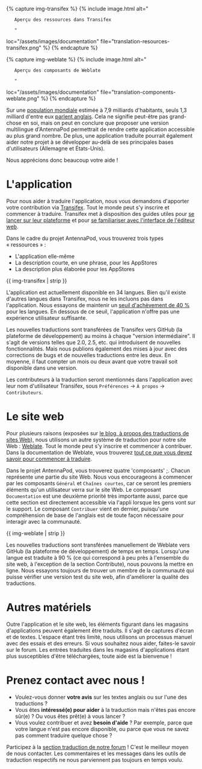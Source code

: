 {% capture img-transifex %} {% include image.html alt="

       Aperçu des ressources dans Transifex

       "

loc="/assets/images/documentation" file="translation-resources-transifex.png" %} {% endcapture %}

{% capture img-weblate %} {% include image.html alt="

       Aperçu des composants de Weblate

       "

loc="/assets/images/documentation" file="translation-components-weblate.png" %} {% endcapture %}

Sur une [population mondiale](https://en.wikipedia.org/wiki/World_population) estimée à 7,9 milliards d'habitants, seuls 1,3 milliard d'entre eux [parlent anglais](https://www.ethnologue.com/guides/ethnologue200). Cela ne signifie peut-être pas grand-chose en soi, mais on peut en conclure que proposer une version multilingue d'AntennaPod permettrait de rendre cette application accessible au plus grand nombre. De plus, une application traduite pourrait également aider notre projet à se développer au-delà de ses principales bases d'utilisateurs (Allemagne et États-Unis).

Nous apprécions donc beaucoup votre aide !

# L'application

Pour nous aider à traduire l'application, nous vous demandons d'apporter votre contribution via [Transifex](https://www.transifex.com/antennapod/antennapod/). Tout le monde peut s'y inscrire et commencer à traduire. Transifex met à disposition des guides utiles pour [se lancer sur leur plateforme](https://docs.transifex.com/getting-started-1/translators) et pour [se familiariser avec l'interface de l'éditeur web](https://docs.transifex.com/translation/translating-with-the-web-editor).

Dans le cadre du projet AntennaPod, vous trouverez trois types « ressources » :

- L'application elle-même
- La description courte, en une phrase, pour les AppStores
- La description plus élaborée pour les AppStores

{{ img-transifex | strip }}

L'application est actuellement disponible en 34 langues. Bien qu'il existe d'autres langues dans Transifex, nous ne les incluons pas dans l'application. Nous essayons de maintenir un [seuil d'achèvement de 40 %](https://github.com/AntennaPod/AntennaPod/pull/4112) pour les langues. En dessous de ce seuil, l'application n'offre pas une expérience utilisateur suffisante.

Les nouvelles traductions sont transférées de Transifex vers GitHub (la plateforme de développement) au moins à chaque "version intermédiaire". Il s'agit de versions telles que 2.0, 2.5, etc. qui introduisent de nouvelles fonctionnalités. Mais nous publions également des mises à jour avec des corrections de bugs et de nouvelles traductions entre les deux. En moyenne, il faut compter un mois ou deux avant que votre travail soit disponible dans une version.

Les contributeurs à la traduction seront mentionnés dans l'application avec leur nom d'utilisateur Transifex, sous `Préférences` → `À propos` → `Contributeurs`.

# Le site web

Pour plusieurs raisons (exposées sur [le blog, à propos des traductions de sites Web](/blog/2022/01/website-translations)), nous utilisons un autre système de traduction pour notre site Web : [Weblate](https://hosted.weblate.org/projects/antennapod/). Tout le monde peut s'y inscrire et commencer à contribuer. Dans la documentation de Weblate, vous trouverez [tout ce que vous devez savoir pour commencer à traduire](https://docs.weblate.org/en/latest/user/translating.html).

Dans le projet AntennaPod, vous trouverez quatre 'composants' ;. Chacun représente une partie du site Web. Nous vous encourageons à commencer par les composants `Général` et `Chaînes courtes`, car ce seront les premiers éléments qu'un utilisateur verra sur le site Web. Le composant `Documentation` est une deuxième priorité très importante aussi, parce que cette section est directement accessible via l'appli lorsque les gens vont sur le support. Le composant `Contribuer` vient en dernier, puisqu'une compréhension de base de l'anglais est de toute façon nécessaire pour interagir avec la communauté.

{{ img-weblate | strip }}

Les nouvelles traductions sont transférées manuellement de Weblate vers GitHub (la plateforme de développement) de temps en temps. Lorsqu'une langue est traduite à 90 % (ce qui correspond à peu près à l'ensemble du site web, à l'exception de la section Contribute), nous pouvons la mettre en ligne. Nous essayons toujours de trouver un membre de la communauté qui puisse vérifier une version test du site web, afin d'améliorer la qualité des traductions.

# Autres matériels

Outre l'application et le site web, les éléments figurant dans les magasins d'applications peuvent également être traduits. Il s'agit de captures d'écran et de textes. L'espace étant très limité, nous utilisons un processus manuel avec des essais et des erreurs. Si vous souhaitez nous aider, faites-le savoir sur le forum. Les entrées traduites dans les magasins d'applications étant plus susceptibles d'être téléchargées, toute aide est la bienvenue !

# Prenez contact avec nous !

* Voulez-vous donner **votre avis** sur les textes anglais ou sur l'une des traductions ?
* Vous êtes **intéressé(e) pour aider** à la traduction mais n'êtes pas encore sûr(e) ? Ou vous êtes prêt(e) à vous lancer ?
* Vous voulez contribuer et avez **besoin d'aide** ? Par exemple, parce que votre langue n'est pas encore disponible, ou parce que vous ne savez pas comment traduire quelque chose ?

Participez à la [section traduction de notre forum](https://forum.antennapod.org/c/translations/11) ! C'est le meilleur moyen de nous contacter. Les commentaires et les messages dans les outils de traduction respectifs ne nous parviennent pas toujours en temps voulu.
